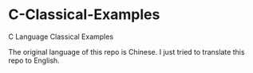 # C-Classical-Examples
C Language Classical Examples

The original language of this repo is Chinese. I just tried to translate this repo to English.
